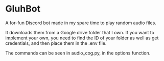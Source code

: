 # GluhBot

A for-fun Discord bot made in my spare time to play random audio files.

It downloads them from a Google drive folder that I own. If you want to implement your own, you need to find the ID of your folder as well as get credentials, and then place them in the .env file.

The commands can be seen in audio_cog.py, in the options function.
